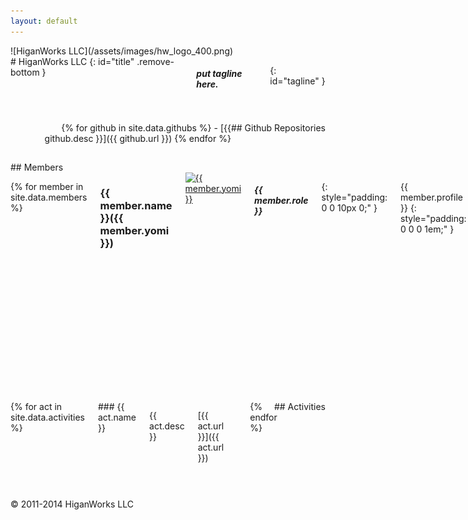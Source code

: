 ```yaml
---
layout: default
---
```


<div class="four columns">
![HiganWorks LLC](/assets/images/hw_logo_400.png)
</div>

<div class="eight columns offset-by-four">
# HiganWorks LLC
{: id="title" .remove-bottom }

##### put tagline here.
{: id="tagline" }
</div>

<div class="sixteen columns">
<hr />
</div>

<div class="one-third columns" style="float: right">
## Github Repositories
</div>

<div id="gitrepos" class="two-thirds columns" style="text-align: right">
{% for github in site.data.githubs %}
- [{{ github.desc }}]({{ github.url }})
{% endfor %}
</div>

<div class="sixteen columns">
<hr />
</div>


<div class="one-third columns">
## Members
</div>

<div class="two-thirds columns memberbox">

{% for member in site.data.members %}

<h3>{{ member.name }}({{ member.yomi }})</h3>
<a href="https://github.com/{{ member.github }}" target="_blank">
  <img src="{{ member.image_url }}" alt="{{ member.yomi }}">
</a>

##### {{ member.role }}
{: style="padding: 0 0 10px 0;" }

{{ member.profile }}
{: style="padding: 0 0 0 1em;" }

<ul>
  <li>About {{ member.yomi }}
    <ul>
    {% for link in member.links %}
      <li><a href="{{ link[1] }}" target="_blank">{{ link[0] }}</a></li>
    {% endfor %}
    </ul>
  </li>
  <li>担当事業内容
    <ul>
    {% for work in member.works %}
      <li>- {{ work }}</li>
    {% endfor %}
    </ul>
  </li>
  <li>Contribs.
    <ul>
    {% for contrib in member.contribs %}
      <li><a href="{{ contrib[1] }}" target="_blank">{{ contrib[0] }}</a></li>
    {% endfor %}
    </ul>
  </li>
</ul>
<hr />
{% endfor %}

</div>

<div class="sixteen columns">
<hr />
</div>

<div class="one-third columns" style="float: right">
## Activities
</div>

<div id="acts" class="two-thirds columns">
{% for act in site.data.activities %}
<div class="ten columns">
### {{ act.name }}
<p class="actsdesc">{{ act.desc }}</p>

[{{ act.url }}]({{ act.url }})
<hr />
</div>
{% endfor %}
</div>


<div class="sixteen columns">
<hr />
</div>

<div id="footer" class="sixteen columns">
<p>© 2011-2014 HiganWorks LLC</p>
</div>
